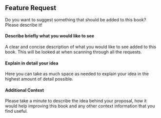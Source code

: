 Feature Request
----------------

Do you want to suggest something that should be added to this book? Please describe it!

#### Describe briefly what you would like to see

A clear and concise description of what you would like to see added to this book. This will be looked at when scanning through all the requests.

#### Explain in detail your idea

Here you can take as much space as needed to explain your idea in the highest amount of detail possible.

#### Additional Context

Please take a minute to describe the idea behind your proposal, how it would help improving this book and any other context information that you find useful.
